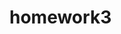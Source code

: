 # homework3
<!-- 1) задати усім тегам у файлику index.html класи за допомогою яких
    ви будете стилювати ці елементи в майбутньому.

2) Використовуючи структурний псевдоклас :nth-child()
    всім не парним елементам надати (background-color: darkblue;)
    всім парним (background-color: darkred;)

3) Використати псевдоклас :hover на усіх посиланнях та при наведенні
    робити колір blue -->